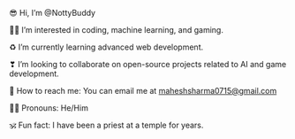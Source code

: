 😎 Hi, I’m @NottyBuddy

🐱‍👤 I’m interested in coding, machine learning, and gaming.

♻ I’m currently learning advanced web development.

❣ I’m looking to collaborate on open-source projects related to AI and game development.

💌 How to reach me: You can email me at maheshsharma0715@gmail.com

🐱‍👤 Pronouns: He/Him

🕉 Fun fact: I have been a priest at a temple for years.

